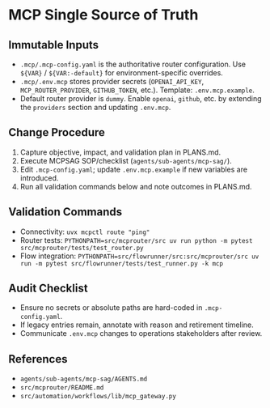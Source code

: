 # MCP Single Source of Truth

## Immutable Inputs
- `.mcp/.mcp-config.yaml` is the authoritative router configuration. Use `${VAR}` / `${VAR:-default}` for environment-specific overrides.
- `.mcp/.env.mcp` stores provider secrets (`OPENAI_API_KEY`, `MCP_ROUTER_PROVIDER`, `GITHUB_TOKEN`, etc.). Template: `.env.mcp.example`.
- Default router provider is `dummy`. Enable `openai`, `github`, etc. by extending the `providers` section and updating `.env.mcp`.

## Change Procedure
1. Capture objective, impact, and validation plan in PLANS.md.
2. Execute MCPSAG SOP/checklist (`agents/sub-agents/mcp-sag/`).
3. Edit `.mcp-config.yaml`; update `.env.mcp.example` if new variables are introduced.
4. Run all validation commands below and note outcomes in PLANS.md.

## Validation Commands
- Connectivity: `uvx mcpctl route "ping"`
- Router tests: `PYTHONPATH=src/mcprouter/src uv run python -m pytest src/mcprouter/tests/test_router.py`
- Flow integration: `PYTHONPATH=src/flowrunner/src:src/mcprouter/src uv run -m pytest src/flowrunner/tests/test_runner.py -k mcp`

## Audit Checklist
- Ensure no secrets or absolute paths are hard-coded in `.mcp-config.yaml`.
- If legacy entries remain, annotate with reason and retirement timeline.
- Communicate `.env.mcp` changes to operations stakeholders after review.

## References
- `agents/sub-agents/mcp-sag/AGENTS.md`
- `src/mcprouter/README.md`
- `src/automation/workflows/lib/mcp_gateway.py`

